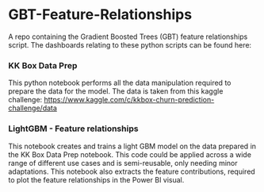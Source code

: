 # GBT-Feature-Relationships
A repo containing the Gradient Boosted Trees (GBT) feature relationships script.
The dashboards relating to these python scripts can be found here:


### KK Box Data Prep
This python notebook performs all the data manipulation required to prepare the data for the model. The data is taken from this kaggle challenge:
https://www.kaggle.com/c/kkbox-churn-prediction-challenge/data

### LightGBM - Feature relationships
This notebook creates and trains a light GBM model on the data prepared in the KK Box Data Prep notebook. This code could be applied across a wide range of different use cases and is semi-reusable, only needing minor adaptations. This notebook also extracts the feature contributions, required to plot the feature relationships in the Power BI visual.
